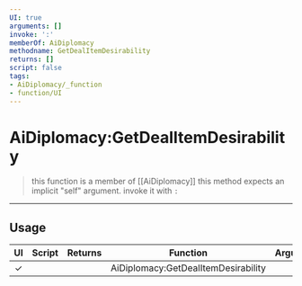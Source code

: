 ```yaml
---
UI: true
arguments: []
invoke: ':'
memberOf: AiDiplomacy
methodname: GetDealItemDesirability
returns: []
script: false
tags:
- AiDiplomacy/_function
- function/UI
---
```

# AiDiplomacy:GetDealItemDesirability
> this function is a member of [[AiDiplomacy]]
> this method expects an implicit "self" argument. invoke it with `:`
-----
## Usage
|  UI | Script | Returns | Function | Arguments |
|:---:|:------:|-------:|:--------:|:---------|
|✓| ||AiDiplomacy:GetDealItemDesirability||
